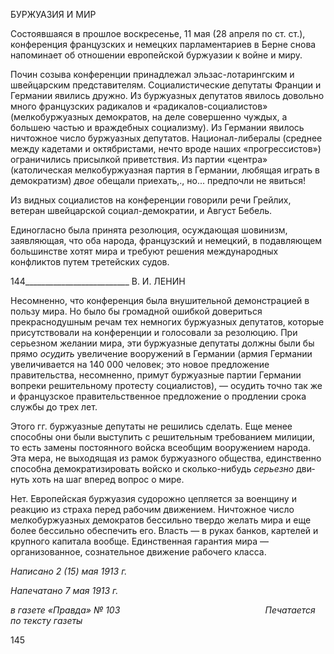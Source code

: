БУРЖУАЗИЯ И МИР

Состоявшаяся в прошлое воскресенье, 11 мая (28 апреля по ст. ст.), конференция французских и немецких парламентариев в Берне снова напоминает об отношении ев­ропейской буржуазии к войне и миру.

Почин созыва конференции принадлежал эльзас-лотарингским и швейцарским пред­ставителям. Социалистические депутаты Франции и Германии явились дружно. Из буржуазных депутатов явилось довольно много французских радикалов и «радикалов-социалистов» (мелкобуржуазных демократов, на деле совершенно чуждых, а большею частью и враждебных социализму). Из Германии явилось ничтожное число буржуазных депутатов. Национал-либералы (среднее между кадетами и октябристами, нечто вроде наших «прогрессистов») ограничились присылкой приветствия. Из партии «центра» (католическая мелкобуржуазная партия в Германии, любящая играть в демократизм) _двое_ обещали приехать,., но... предпочли не явиться!

Из видных социалистов на конференции говорили речи Грейлих, ветеран швейцар­ской социал-демократии, и Август Бебель.

Единогласно была принята резолюция, осуждающая шовинизм, заявляющая, что оба народа, французский и немецкий, в подавляющем большинстве хотят мира и требуют решения международных конфликтов путем третейских судов.

  

144__________________________ В. И. ЛЕНИН

Несомненно, что конференция была внушительной демонстрацией в пользу мира. Но было бы громадной ошибкой довериться прекраснодушным речам тех немногих буржуазных депутатов, которые присутствовали на конференции и голосовали за резо­люцию. При серьезном желании мира, эти буржуазные депутаты должны были бы пря­мо _осудить_ увеличение вооружений в Германии (армия Германии увеличивается на 140 000 человек; это новое предложение правительства, несомненно, примут буржуазные партии Германии вопреки решительному протесту социалистов), — осудить точно так же и французское правительственное предложение о продлении срока службы до трех лет.

Этого гг. буржуазные депутаты не решились сделать. Еще менее способны они были выступить с решительным требованием милиции, то есть замены постоянного войска всеобщим вооружением народа. Эта мера, не выходящая из рамок буржуазного обще­ства, единственно способна демократизировать войско и сколько-нибудь _серьезно_ дви­нуть хоть на шаг вперед вопрос о мире.

Нет. Европейская буржуазия судорожно цепляется за военщину и реакцию из страха перед рабочим движением. Ничтожное число мелкобуржуазных демократов бессильно твердо желать мира и еще более бессильно обеспечить его. Власть — в руках банков, картелей и крупного капитала вообще. Единственная гарантия мира — организованное, сознательное движение рабочего класса.

_Написано 2 (15) мая 1913 г._

_Напечатано 7 мая 1913 г._

_в газете «Правда» № 103                                                           Печатается по тексту газеты_

  
145